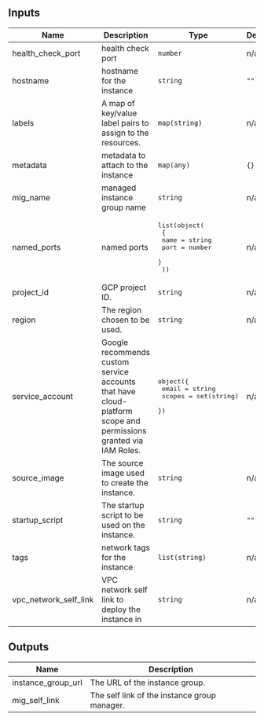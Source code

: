 
<!-- BEGINNING OF PRE-COMMIT-TERRAFORM DOCS HOOK -->
## Inputs

| Name | Description | Type | Default | Required |
|------|-------------|------|---------|:--------:|
| health\_check\_port | health check port | `number` | n/a | yes |
| hostname | hostname for the instance | `string` | `""` | no |
| labels | A map of key/value label pairs to assign to the resources. | `map(string)` | n/a | yes |
| metadata | metadata to attach to the instance | `map(any)` | `{}` | no |
| mig\_name | managed instance group name | `string` | n/a | yes |
| named\_ports | named ports | <pre>list(object(<br>    {<br>      name = string<br>      port = number<br>    }<br>  ))</pre> | n/a | yes |
| project\_id | GCP project ID. | `string` | n/a | yes |
| region | The region chosen to be used. | `string` | n/a | yes |
| service\_account | Google recommends custom service accounts that have cloud-platform scope and permissions granted via IAM Roles. | <pre>object({<br>    email  = string<br>    scopes = set(string)<br>  })</pre> | n/a | yes |
| source\_image | The source image used to create the instance. | `string` | n/a | yes |
| startup\_script | The startup script to be used on the instance. | `string` | `""` | no |
| tags | network tags for the instance | `list(string)` | n/a | yes |
| vpc\_network\_self\_link | VPC network self link to deploy the instance in | `string` | n/a | yes |

## Outputs

| Name | Description |
|------|-------------|
| instance\_group\_url | The URL of the instance group. |
| mig\_self\_link | The self link of the instance group manager. |

<!-- END OF PRE-COMMIT-TERRAFORM DOCS HOOK -->
